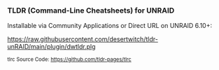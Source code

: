 ### TLDR (Command-Line Cheatsheets) for UNRAID

Installable via Community Applications or Direct URL on UNRAID 6.10+:

https://raw.githubusercontent.com/desertwitch/tldr-unRAID/main/plugin/dwtldr.plg

<sub>tlrc Source Code: https://github.com/tldr-pages/tlrc</sub>
